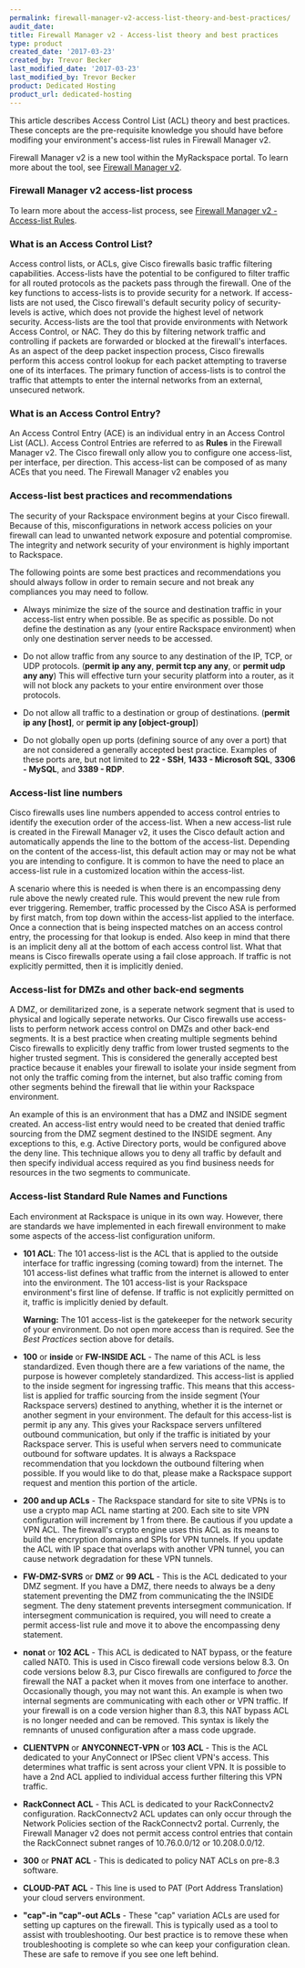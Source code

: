 ```yaml
---
permalink: firewall-manager-v2-access-list-theory-and-best-practices/
audit_date:
title: Firewall Manager v2 - Access-list theory and best practices
type: product
created_date: '2017-03-23'
created_by: Trevor Becker
last_modified_date: '2017-03-23'
last_modified_by: Trevor Becker
product: Dedicated Hosting
product_url: dedicated-hosting
---
```


This article describes Access Control List (ACL) theory and best practices. These concepts are the pre-requisite knowledge you should have before modifing your environment's access-list rules in Firewall Manager v2.

Firewall Manager v2 is a new tool within the MyRackspace portal. To learn more about the tool, see [Firewall Manager v2](https://support.rackspace.com/how-to/firewall-manager-v2).

### Firewall Manager v2 access-list process

To learn more about the access-list process, see [Firewall Manager v2 - Access-list Rules](https://support.rackspace.com/how-to/firewall-manager-v2-access-list-rules).

### What is an Access Control List?

Access control lists, or ACLs, give Cisco firewalls basic traffic filtering capabilities. Access-lists have the potential to be configured to filter traffic for all routed protocols as the packets pass through the firewall. One of the key functions to access-lists is to provide security for a network. If access-lists are not used, the Cisco firewall's default security policy of security-levels is active, which does not provide the highest level of network security. Access-lists are the tool that provide environments with Network Access Control, or NAC. They do this by filtering network traffic and controlling if packets are forwarded or blocked at the firewall's interfaces. As an aspect of the deep packet inspection process, Cisco firewalls perform this access control lookup for each packet attempting to traverse one of its interfaces. The primary function of access-lists is to control the traffic that attempts to enter the internal networks from an external, unsecured network. 

### What is an Access Control Entry?

An Access Control Entry (ACE) is an individual entry in an Access Control List (ACL). Access Control Entries are referred to as **Rules** in the Firewall Manager v2. The Cisco firewall only allow you to configure one access-list, per interface, per direction. This access-list can be composed of as many ACEs that you need. The Firewall Manager v2 enables you

### Access-list best practices and recommendations

The security of your Rackspace environment begins at your Cisco firewall. Because of this, misconfigurations in network access policies on your firewall can lead to unwanted network exposure and potential compromise. The integrity and network security of your environment is highly important to Rackspace. 

The following points are some best practices and recommendations you should always follow in order to remain secure and not break any compliances you may need to follow. 

- Always minimize the size of the source and destination traffic in your access-list entry when possible. Be as specific as possible. Do not define the destination as any (your entire Rackspace environment) when only one destination server needs to be accessed.

- Do not allow traffic from any source to any destination of the IP, TCP, or UDP protocols. (**permit ip any any**, **permit tcp any any**, or **permit udp any any**) This will effective turn your security platform into a router, as it will not block any packets to your entire environment over those protocols.

- Do not allow all traffic to a destination or group of destinations. (**permit ip any [host]**, or **permit ip any [object-group]**)

- Do not globally open up ports (defining source of any over a port) that are not considered a generally accepted best practice. Examples of these ports are, but not limited to **22 - SSH**, **1433 - Microsoft SQL**, **3306 - MySQL**, and **3389 - RDP**.

### Access-list line numbers

Cisco firewalls uses line numbers appended to access control entries to identify the execution order of the access-list. When a new access-list rule is created in the Firewall Manager v2, it uses the Cisco default action and automatically appends the line to the bottom of the access-list. Depending on the content of the access-list, this default action may or may not be what you are intending to configure. It is common to have the need to place an access-list rule in a customized location within the access-list.

A scenario where this is needed is when there is an encompassing deny rule above the newly created rule. This would prevent the new rule from ever triggering. Remember, traffic processed by the Cisco ASA is performed by first match, from top down within the access-list applied to the interface. Once a connection that is being inspected matches on an access control entry, the processing for that lookup is ended. Also keep in mind that there is an implicit deny all at the bottom of each access control list. What that means is Cisco firewalls operate using a fail close approach. If traffic is not explicitly permitted, then it is implicitly denied.

### Access-list for DMZs and other back-end segments

A DMZ, or demilitarized zone, is a seperate network segment that is used to physical and logically seperate networks. Our Cisco firewalls use access-lists to perform network access control on DMZs and other back-end segments. It is a best practice when creating multiple segments behind Cisco firewalls to explicitly deny traffic from lower trusted segments to the higher trusted segment. This is considered the generally accepted best practice because it enables your firewall to isolate your inside segment from not only the traffic coming from the internet, but also traffic coming from other segments behind the firewall that lie within your Rackspace environment. 

An example of this is an environment that has a DMZ and INSIDE segment created. An access-list entry would need to be created that denied traffic sourcing from the DMZ segment destined to the INSIDE segment. Any exceptions to this, e.g. Active Directory ports, would be configured above the deny line. This technique allows you to deny all traffic by default and then specify individual access required as you find business needs for resources in the two segments to communicate.

### Access-list Standard Rule Names and Functions

Each environment at Rackspace is unique in its own way. However, there are standards we have implemented in each firewall environment to make some aspects of the access-list configuration uniform.

- **101 ACL**: The 101 access-list is the ACL that is applied to the outside interface for traffic ingressing (coming toward) from the internet. The 101 access-list defines what traffic from the internet is allowed to enter into the environment. The 101 access-list is your Rackspace environment's first line of defense. If traffic is not explicitly permitted on it, traffic is implicitly denied by default.

    **Warning:** The 101 access-list is the gatekeeper for the network security of your environment. Do not open more access than is required. See the _Best Practices_ section above for details.
  
 -  **100** or **inside** or **FW-INSIDE ACL** - The name of this ACL is less standardized. Even though there are a few variations of the name, the purpose is however completely standardized. This access-list is applied to the inside segment for ingressing traffic. This means that this access-list is applied for traffic sourcing from the inside segment (Your Rackspace servers) destined to anything, whether it is the internet or another segment in your environment. The default for this access-list is permit ip any any. This gives your Rackspace servers unfiltered outbound communication, but only if the traffic is initiated by your Rackspace server. This is useful when servers need to communicate outbound for software updates. It is always a Rackspace recommendation that you lockdown the outbound filtering when possible. If you would like to do that, please make a Rackspace support request and mention this portion of the article.

-  **200 and up ACLs** - The Rackspace standard for site to site VPNs is to use a crypto map ACL name starting at 200. Each site to site VPN configuration will increment by 1 from there. Be cautious if you update a VPN ACL. The firewall's crypto engine uses this ACL as its means to build the encryption domains and SPIs for VPN tunnels. If you update the ACL with IP space that overlaps with another VPN tunnel, you can cause network degradation for these VPN tunnels.

- **FW-DMZ-SVRS** or **DMZ** or **99 ACL** - This is the ACL dedicated to your DMZ segment. If you have a DMZ, there needs to always be a deny statement preventing the DMZ from communicating the the INSIDE segment. The deny statement prevents intersegment communication. If intersegment communication is required, you will need to create a permit access-list rule and move it to above the encompassing deny statement.

- **nonat** or **102 ACL** - This ACL is dedicated to NAT bypass, or the feature called NAT0. This is used in Cisco firewall code versions below 8.3. On code versions below 8.3, pur Cisco firewalls are configured to _force_ the firewall the NAT a packet when it moves from one interface to another. Occasionally though, you may not want this. An example is when two internal segments are communicating with each other or VPN traffic. If your firewall is on a code version higher than 8.3, this NAT bypass ACL is no longer needed and can be removed. This syntax is likely the remnants of unused configuration after a mass code upgrade.

- **CLIENTVPN** or **ANYCONNECT-VPN** or **103 ACL** - This is the ACL dedicated to your AnyConnect or IPSec client VPN's access. This determines what traffic is sent across your client VPN. It is possible to have a 2nd ACL applied to individual access further filtering this VPN traffic.

- **RackConnect ACL** - This ACL is dedicated to your RackConnectv2 configuration. RackConnectv2 ACL updates can only occur through the Network Policies section of the RackConnectv2 portal. Currenly, the Firewall Manager v2 does not permit access control entries that contain the RackConnect subnet ranges of 10.76.0.0/12 or 10.208.0.0/12.

- **300** or **PNAT ACL** - This is dedicated to policy NAT ACLs on pre-8.3 software.

- **CLOUD-PAT ACL** - This line is used to PAT (Port Address Translation) your cloud servers environment.

- **"cap"-in "cap"-out ACLs** - These "cap" variation ACLs are used for setting up captures on the firewall. This is typically used as a tool to assist with troubleshooting. Our best practice is to remove these when troubleshooting is complete so whe can keep your configuration clean. These are safe to remove if you see one left behind. 
